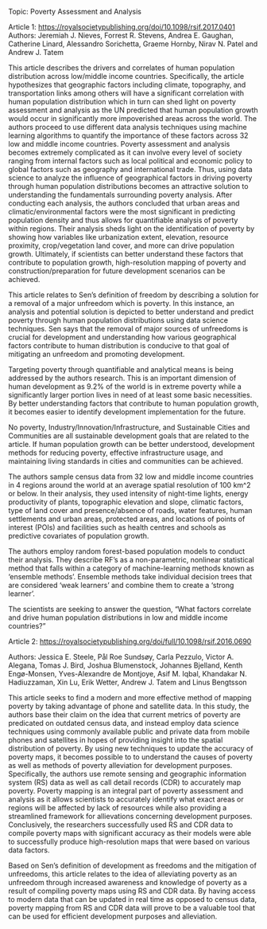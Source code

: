 
Topic: Poverty Assessment and Analysis

Article 1: https://royalsocietypublishing.org/doi/10.1098/rsif.2017.0401
Authors: Jeremiah J. Nieves, Forrest R. Stevens, Andrea E. Gaughan, Catherine Linard, Alessandro Sorichetta, Graeme Hornby, Nirav N. Patel and Andrew J. Tatem
	
This article describes the drivers and correlates of human population distribution across low/middle income countries. Specifically, the article hypothesizes that geographic factors including climate, topography, and transportation links among others will have a significant correlation with human population distribution which in turn can shed light on poverty assessment and analysis as the UN predicted that human population growth would occur in significantly more impoverished areas across the world. The authors proceed to use different data analysis techniques using machine learning algorithms to quantify the importance of these factors across 32 low and middle income countries. Poverty assessment and analysis becomes extremely complicated as it can involve every level of society ranging from internal factors such as local political and economic policy to global factors such as geography and international trade. Thus, using data science to analyze the influence of geographical factors in driving poverty through human population distributions becomes an attractive solution to understanding the fundamentals surrounding poverty analysis. After conducting each analysis, the authors concluded that urban areas and climatic/environmental factors were the most significant in predicting population density and thus allows for quantifiable analysis of poverty within regions. Their analysis sheds light on the identification of poverty by showing how variables like urbanization extent, elevation, resource proximity, crop/vegetation land cover, and more can drive population growth. Ultimately, if scientists can better understand these factors that contribute to population growth, high-resolution mapping of poverty and construction/preparation for future development scenarios can be achieved. 

This article relates to Sen’s definition of freedom by describing a solution for a removal of a major unfreedom which is poverty. In this instance, an analysis and potential solution is depicted to better understand and predict poverty through human population distributions using data science techniques. Sen says that the removal of major sources of unfreedoms is crucial for development and understanding how various geographical factors contribute to human distribution is conducive to that goal of mitigating an unfreedom and promoting development. 

Targeting poverty through quantifiable and analytical means is being addressed by the authors research. This is an important dimension of human development as 9.2% of the world is in extreme poverty while a significantly larger portion lives in need of at least some basic necessities. By better understanding factors that contribute to human population growth, it becomes easier to identify development implementation for the future.

No poverty, Industry/Innovation/Infrastructure, and Sustainable Cities and Communities are all sustainable development goals that are related to the article. If human population growth can be better understood, development methods for reducing poverty, effective infrastructure usage, and maintaining living standards in cities and communities can be achieved. 

The authors sample census data from 32 low and middle income countries in 4 regions around the world at an average spatial resolution of 100 km^2 or below. In their analysis, they used intensity of night-time lights, energy productivity of plants, topographic elevation and slope, climatic factors, type of land cover and presence/absence of roads, water features, human settlements and urban areas, protected areas, and locations of points of interest (POIs) and facilities such as health centres and schools as predictive covariates of population growth. 

The authors employ random forest-based population models to conduct their analysis. They describe RF’s as a non-parametric, nonlinear statistical method that falls within a category of machine-learning methods known as ‘ensemble methods’. Ensemble methods take individual decision trees that are considered ‘weak learners’ and combine them to create a ‘strong learner’.

The scientists are seeking to answer the question, “What factors correlate and drive human population distributions in low and middle income countries?”

Article 2: https://royalsocietypublishing.org/doi/full/10.1098/rsif.2016.0690

Authors: Jessica E. Steele, Pål Roe Sundsøy, Carla Pezzulo, Victor A. Alegana, Tomas J. Bird, Joshua Blumenstock, Johannes Bjelland, Kenth Engø-Monsen, Yves-Alexandre de Montjoye, Asif M. Iqbal, Khandakar N. Hadiuzzaman, Xin Lu, Erik Wetter, Andrew J. Tatem and Linus Bengtsson 

This article seeks to find a modern and more effective method of mapping poverty by taking advantage of phone and satellite data. In this study, the authors base their claim on the idea that current metrics of poverty are predicated on outdated census data, and instead employ data science techniques using commonly available public and private data from mobile phones and satellites in hopes of providing insight into the spatial distribution of poverty. By using new techniques to update the accuracy of poverty maps, it becomes possible to to understand the causes of poverty as well as methods of poverty alleviation for development purposes. Specifically, the authors use remote sensing and geographic information system (RS) data as well as call detail records (CDR) to accurately map poverty. Poverty mapping is an integral part of poverty assessment and analysis as it allows scientists to accurately identify what exact areas or regions will be affected by lack of resources while also providing a streamlined framework for allievations concerning development purposes. Conclusively, the researchers successfully used RS and CDR data to compile poverty maps with significant accuracy as their models were able to successfully produce high-resolution maps that were based on various data factors. 

Based on Sen’s definition of development as freedoms and the mitigation of unfreedoms, this article relates to the idea of alleviating poverty as an unfreedom through increased awareness and knowledge of poverty as a result of compiling poverty maps using RS and CDR data. By having access to modern data that can be updated in real time as opposed to census data, poverty mapping from RS and CDR data will prove to be a valuable tool that can be used for efficient development purposes and alleviation. 
